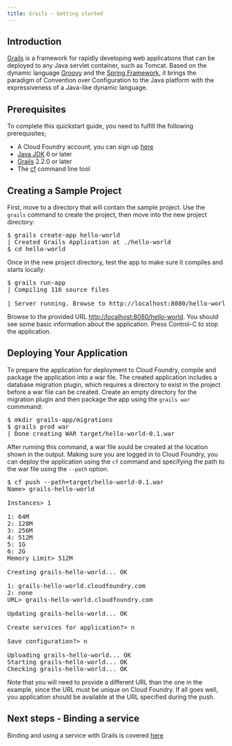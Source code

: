 ```yaml
---
title: Grails - Getting started
---
```


## <a id='intro'></a>Introduction ##

[Grails](http://grails.org/) is a framework for rapidly developing web applications that can be deployed to any Java servlet container, such as Tomcat. Based on the dynamic language [Groovy](http://groovy.codehaus.org/) and the [Spring Framework](http://www.springsource.org/), it brings the paradigm of Convention over Configuration to the Java platform with the expressiveness of a Java-like dynamic language.

## <a id='prerequisites'></a>Prerequisites ##

To complete this quickstart guide, you need to fulfill the following prerequisites;

* A Cloud Foundry account, you can sign up [here](https://my.cloudfoundry.com/signup)
* [Java JDK](http://www.oracle.com/technetwork/java/javase/downloads/jdk7-downloads-1880260.html) 6 or later
* [Grails](http://grails.org/Installation) 2.2.0 or later
* The [cf](../../managing-apps/cf) command line tool

## <a id='sample-project'></a>Creating a Sample Project ##

First, move to a directory that will contain the sample project. Use the `grails` command to create the project, then move into the new project directory:

<pre class="terminal">
$ grails create-app hello-world
| Created Grails Application at ./hello-world
$ cd hello-world
</pre>

Once in the new project directory, test the app to make sure it compiles and starts locally:

<pre class="terminal">
$ grails run-app
| Compiling 116 source files

| Server running. Browse to http://localhost:8080/hello-world
</pre>

Browse to the provided URL [http://localhost:8080/hello-world](http://localhost:8080/hello-world). You should see some basic information about the application. Press Control-C to stop the application.

## <a id='deploying'></a>Deploying Your Application ##

To prepare the application for deployment to Cloud Foundry, compile and package the application into a war file. The created application includes a database migration plugin, which requires a directory to exist in the project before a war file can be created. Create an empty directory for the migration plugin and then package the app using the `grails war` commmand:

<pre class="terminal">
$ mkdir grails-app/migrations
$ grails prod war
| Done creating WAR target/hello-world-0.1.war
</pre>

After running this command, a war file sould be created at the location shown in the output. Making sure you are logged in to Cloud Foundry, you can deploy the application using the `cf` command and specifying the path to the war file using the `--path` option.

<pre class="terminal">
$ cf push --path=target/hello-world-0.1.war
Name> grails-hello-world

Instances> 1

1: 64M
2: 128M
3: 256M
4: 512M
5: 1G
6: 2G
Memory Limit> 512M

Creating grails-hello-world... OK

1: grails-hello-world.cloudfoundry.com
2: none
URL> grails-hello-world.cloudfoundry.com

Updating grails-hello-world... OK

Create services for application?> n

Save configuration?> n

Uploading grails-hello-world... OK
Starting grails-hello-world... OK
Checking grails-hello-world... OK
</pre>

Note that you will need to provide a different URL than the one in the example, since the URL must be unique on Cloud Foundry. If all goes well, you application should be available at the URL specified during the push.

## <a id='next-steps'></a>Next steps - Binding a service ##

Binding and using a service with Grails is covered [here](./grails-service-bindings.html)


